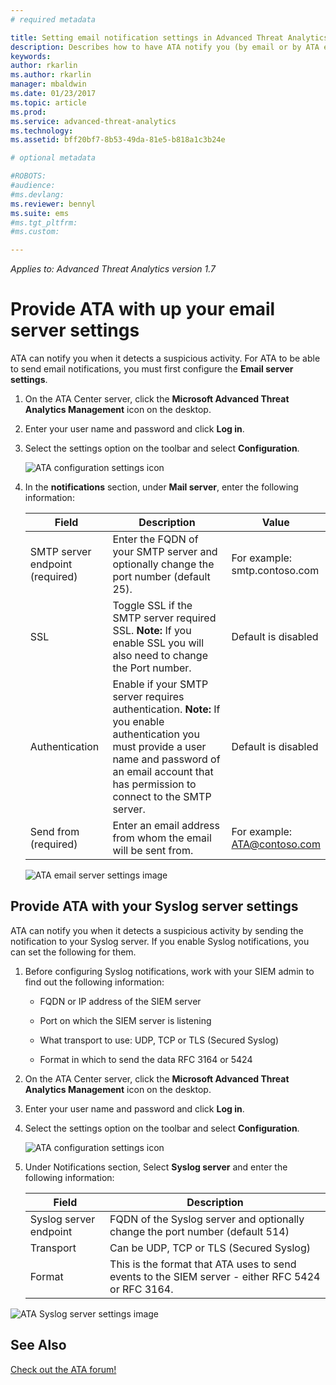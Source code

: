 ```yaml
---
# required metadata

title: Setting email notification settings in Advanced Threat Analytics | Microsoft Docs
description: Describes how to have ATA notify you (by email or by ATA event forwarding) when it detects suspicious activities 
keywords:
author: rkarlin
ms.author: rkarlin
manager: mbaldwin
ms.date: 01/23/2017
ms.topic: article
ms.prod:
ms.service: advanced-threat-analytics
ms.technology:
ms.assetid: bff20bf7-8b53-49da-81e5-b818a1c3b24e

# optional metadata

#ROBOTS:
#audience:
#ms.devlang:
ms.reviewer: bennyl
ms.suite: ems
#ms.tgt_pltfrm:
#ms.custom:

---
```


*Applies to: Advanced Threat Analytics version 1.7*



# Provide ATA with up your email server settings
ATA can notify you when it detects a suspicious activity. For ATA to be able to send email notifications, you must first configure the **Email server settings**.

1.  On the ATA Center server, click the **Microsoft Advanced Threat Analytics Management** icon on the desktop.

2.  Enter your user name and password and click **Log in**.

3.  Select the settings option on the toolbar and select **Configuration**.

    ![ATA configuration settings icon](media/ATA-config-icon.JPG)

4.  In the **notifications** section, under **Mail server**, enter the following information:

    |Field|Description|Value|
    |---------|---------------|---------|
    |SMTP server endpoint (required)|Enter the FQDN of your SMTP server and optionally change the port number (default 25).|For example:<br />smtp.contoso.com|
    |SSL|Toggle SSL if the SMTP server required SSL. **Note:** If you enable SSL you will also need to change the Port number.|Default is disabled|
    |Authentication|Enable if your SMTP server requires authentication. **Note:** If you enable authentication you must provide a user name and password of an email account that has permission to connect to the SMTP server.|Default is disabled|
    |Send from (required)|Enter an email address from whom the email will be sent from.|For example:<br />ATA@contoso.com|
    ![ATA email server settings image](media/ATA-email-server-1.7.png)

## Provide ATA with your Syslog server settings
ATA can notify you when it detects a suspicious activity by sending the notification to your Syslog server. If you enable Syslog notifications, you can set the following for them.

1.  Before configuring Syslog notifications, work with your SIEM admin to find out the following information:

    -   FQDN or IP address of the SIEM server

    -   Port on which the SIEM server is listening

    -   What transport to use: UDP, TCP or TLS (Secured Syslog)

    -   Format in which to send the data RFC 3164 or 5424

2.  On the ATA Center server, click the **Microsoft Advanced Threat Analytics Management** icon on the desktop.

3.  Enter your user name and password and click **Log in**.

4.  Select the settings option on the toolbar and select **Configuration**.

    ![ATA configuration settings icon](media/ATA-config-icon.JPG)

5.  Under Notifications section, Select **Syslog server** and enter the following information:

    |Field|Description|
    |---------|---------------|
    |Syslog server endpoint|FQDN of the Syslog server and optionally change the port number (default 514)|
    |Transport|Can be UDP, TCP or TLS (Secured Syslog)|
    |Format|This is the format that ATA uses to send events to the SIEM server - either RFC 5424 or RFC 3164.|

 ![ATA Syslog server settings image](media/ata-syslog-server-settings-1.7.png)



## See Also
[Check out the ATA forum!](https://social.technet.microsoft.com/Forums/security/home?forum=mata)
